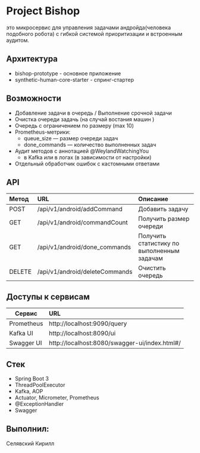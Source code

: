 
# Project Bishop
это микросервис для управления задачами андройда(человека подобного робота) с гибкой системой приоритизации и встроенным аудитом.

## Архитектура
- bishop-prototype - основное приложение
- synthetic-human-core-starter - спринг-стартер

## Возможности
- Добавление задачи в очередь / Выполнение срочной задачи
- Очистка очереди задачь (на случай востания машин )
- Очередь с ограничением по размеру (max 10)
- Prometheus-метрики:
    - queue_size — размер очереди задач
    - done_commands — количество выполненных задач
- Аудит методов с аннотацией @WeylandWatchingYou
    - в Kafka или в логах (в зависимости от настройки)
- Отдельный обработчик ошибок с кастомными ответами

## API
| Метод  | URL  | Описание |
| :-------|:--------------------------------| :-----------------------------------------|
| POST    |/api/v1/android/addCommand       | Добавить задачу                           |
| GET     |/api/v1/android/commandCount     | Получить размер очереди                   |
| GET     |/api/v1/android/done_commands    |Получить статистику по выполненным задачам |
| DELETE  |/api/v1/android/deleteCommands   |Очистить очередь                           |

## Доступы к сервисам
| Сервис    | URL                                           |
| --------- | :---------------------------------------------|
| Prometheus| http://localhost:9090/query                   |
| Kafka UI  | http://localhost:8090/ui                      |
| Swagger UI| http://localhost:8080/swagger-ui/index.html#/ |

## Стек
- Spring Boot 3 
- ThreadPoolExecutor
- Kafka, AOP
- Actuator, Micrometer, Prometheus
- @ExceptionHandler
- Swagger

## Выполнил: 
Селявский Кирилл
